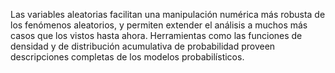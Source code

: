 Las variables aleatorias facilitan una manipulación numérica más robusta de los fenómenos aleatorios, y permiten extender el análisis a muchos más casos que los vistos hasta ahora. Herramientas como las funciones de densidad y de distribución acumulativa de probabilidad proveen descripciones completas de los modelos probabilísticos.